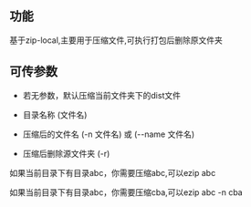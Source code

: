 
## 功能

基于zip-local,主要用于压缩文件,可执行打包后删除原文件夹


## 可传参数

- 若无参数，默认压缩当前文件夹下的dist文件

- 目录名称 (文件名)

- 压缩后的文件名 (-n 文件名) 或 (--name 文件名)

- 压缩后删除源文件夹 (-r)

如果当前目录下有目录abc，你需要压缩abc,可以ezip abc

如果当前目录下有目录abc，你需要压缩cba,可以ezip abc -n cba



 